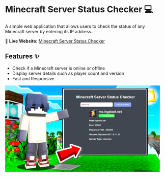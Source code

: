 # Minecraft Server Status Checker 💻

A simple web application that allows users to check the status of any Minecraft server by entering its IP address.

🔗 **Live Website:** [Minecraft Server Status Checker](https://mtrsvn.github.io/Minecraft-Server-Status-Checker/)

## Features ✨
- Check if a Minecraft server is online or offline
- Display server details such as player count and version
- Fast and Responsive

![Minecraft Server Status Checker](img/thumbnail.png)
